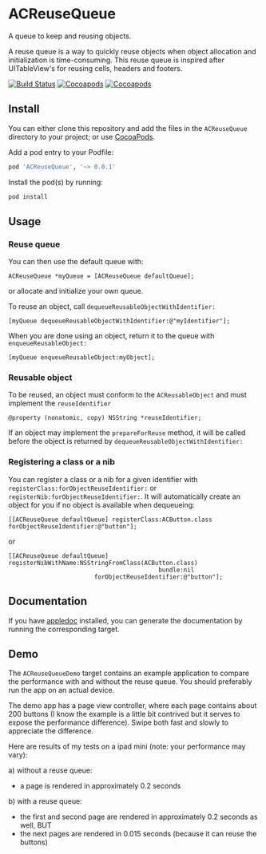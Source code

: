 # ACReuseQueue

A queue to keep and reusing objects.

A reuse queue is a way to quickly reuse objects when object allocation and initialization is time-consuming.
This reuse queue is inspired after UITableView's for reusing cells, headers and footers.

[![Build Status](https://api.travis-ci.org/acoomans/ACReuseQueue.png)](https://api.travis-ci.org/acoomans/ACReuseQueue.png)
[![Cocoapods](https://cocoapod-badges.herokuapp.com/v/ACReuseQueue/badge.png)](http://beta.cocoapods.org/?q=on%3Aios%20name%3AACReuseQueue%2A)
[![Cocoapods](https://cocoapod-badges.herokuapp.com/p/ACReuseQueue/badge.png)](http://beta.cocoapods.org/?q=on%3Aios%20name%3AACReuseQueue%2A)


## Install 

You can either clone this repository and add the files in the `ACReuseQueue` directory to your project; or use [CocoaPods](http://cocoapods.org).

Add a pod entry to your Podfile:

```ruby
pod 'ACReuseQueue', '~> 0.0.1'
```

Install the pod(s) by running:

```ruby
pod install
```


## Usage

### Reuse queue

You can then use the default queue with:

```objc
ACReuseQueue *myQueue = [ACReuseQueue defaultQueue];
```
	
or allocate and initialize your own queue.

To reuse an object, call `dequeueReusableObjectWithIdentifier:`

```objc
[myQueue dequeueReusableObjectWithIdentifier:@"myIdentifier"];
```
	
When you are done using an object, return it to the queue with `enqueueReusableObject:`

```objc
[myQueue enqueueReusableObject:myObject];
```

### Reusable object

To be reused, an object must conform to the `ACReusableObject` and must implement the `reuseIdentifier`

```objc
@property (nonatomic, copy) NSString *reuseIdentifier;
```

If an object may implement the `prepareForReuse` method, it will be called before the object is returned by `dequeueReusableObjectWithIdentifier:`


### Registering a class or a nib

You can register a class or a nib for a given identifier with `registerClass:forObjectReuseIdentifier:` or `registerNib:forObjectReuseIdentifier:`. It will automatically create an object for you if no object is available when dequeueing:

```objc
[[ACReuseQueue defaultQueue] registerClass:ACButton.class forObjectReuseIdentifier:@"button"];
```

or

```objc
[[ACReuseQueue defaultQueue] registerNibWithName:NSStringFromClass(ACButton.class)
                                          bundle:nil
                        forObjectReuseIdentifier:@"button"];
```

## Documentation

If you have [appledoc](http://gentlebytes.com/appledoc/) installed, you can generate the documentation by running the corresponding target.

## Demo

The `ACReuseQueueDemo` target contains an example application to compare the performance with and without the reuse queue. You should preferably run the app on an actual device.

The demo app has a page view controller, where each page contains about 200 buttons (I know the example is a little bit contrived but it serves to expose the performance difference). Swipe both fast and slowly to appreciate the difference.

Here are results of my tests on a ipad mini (note: your performance may vary):

a) without a reuse queue:

* a page is rendered  in approximately 0.2 seconds

b) with a reuse queue:

* the first and second page are rendered in approximately 0.2 seconds as well, BUT
* the next pages are rendered in 0.015 seconds (because it can reuse the buttons)

